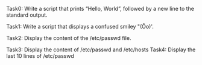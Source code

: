 Task0: Write a script that prints “Hello, World”, followed by a new line to the standard output.

Task1: Write a script that displays a confused smiley "(Ôo)'.

Task2: Display the content of the /etc/passwd file.

Task3: Display the content of /etc/passwd and /etc/hosts
Task4: Display the last 10 lines of /etc/passwd
